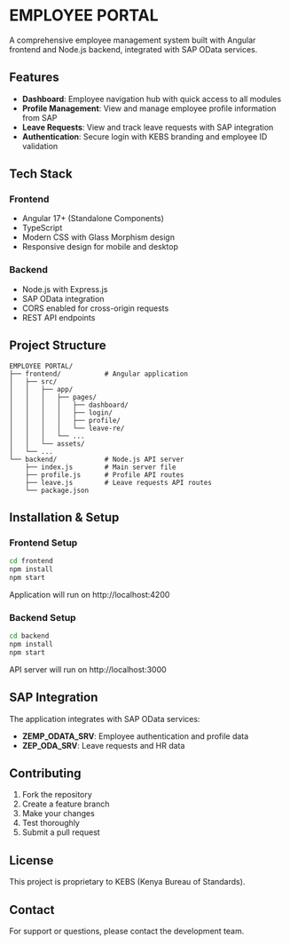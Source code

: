 # EMPLOYEE PORTAL

A comprehensive employee management system built with Angular frontend and Node.js backend, integrated with SAP OData services.

## Features

- **Dashboard**: Employee navigation hub with quick access to all modules
- **Profile Management**: View and manage employee profile information from SAP
- **Leave Requests**: View and track leave requests with SAP integration
- **Authentication**: Secure login with KEBS branding and employee ID validation

## Tech Stack

### Frontend
- Angular 17+ (Standalone Components)
- TypeScript
- Modern CSS with Glass Morphism design
- Responsive design for mobile and desktop

### Backend
- Node.js with Express.js
- SAP OData integration
- CORS enabled for cross-origin requests
- REST API endpoints

## Project Structure

```
EMPLOYEE PORTAL/
├── frontend/           # Angular application
│   ├── src/
│   │   ├── app/
│   │   │   ├── pages/
│   │   │   │   ├── dashboard/
│   │   │   │   ├── login/
│   │   │   │   ├── profile/
│   │   │   │   └── leave-re/
│   │   │   └── ...
│   │   └── assets/
│   └── ...
└── backend/            # Node.js API server
    ├── index.js        # Main server file
    ├── profile.js      # Profile API routes
    ├── leave.js        # Leave requests API routes
    └── package.json
```

## Installation & Setup

### Frontend Setup
```bash
cd frontend
npm install
npm start
```
Application will run on http://localhost:4200

### Backend Setup
```bash
cd backend
npm install
npm start
```
API server will run on http://localhost:3000

## SAP Integration

The application integrates with SAP OData services:
- **ZEMP_ODATA_SRV**: Employee authentication and profile data
- **ZEP_ODA_SRV**: Leave requests and HR data

## Contributing

1. Fork the repository
2. Create a feature branch
3. Make your changes
4. Test thoroughly
5. Submit a pull request

## License

This project is proprietary to KEBS (Kenya Bureau of Standards).

## Contact

For support or questions, please contact the development team.
